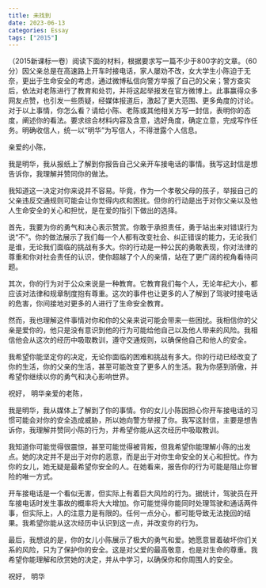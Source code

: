 ```yaml
---
title: 未找到
date: 2023-06-13
categories: Essay
tags: ["2015"]
---
```


（2015新课标一卷）阅读下面的材料，根据要求写一篇不少于800字的文章。（60分）因父亲总是在高速路上开车时接电话，家人屡劝不改，女大学生小陈迫于无奈，更出于生命安全的考虑，通过微博私信向警方举报了自己的父亲；警方查实后，依法对老陈进行了教育和处罚，并将这起举报发在官方微博上。此事赢得众多网友点赞，也引发一些质疑，经媒体报道后，激起了更大范围、更多角度的讨论。对于以上事情，你怎么看？请给小陈、老陈或其他相关方写一封信，表明你的态度，阐述你的看法。要求综合材料内容及含意，选好角度，确定立意，完成写作任务。明确收信人，统一以“明华”为写信人，不得泄露个人信息。

亲爱的小陈，

我是明华，我从报纸上了解到你报告自己父亲开车接电话的事情。我写这封信是想告诉你，我理解并赞同你的做法。

我知道这一决定对你来说并不容易。毕竟，作为一个孝敬父母的孩子，举报自己的父亲违反交通规则可能会让你觉得内疚和困扰。但你的行动是出于对你父亲以及他人生命安全的关心和担忧，是在爱的指引下做出的选择。

首先，我要为你的勇气和决心表示赞赏。你敢于承担责任，勇于站出来对错误行为说“不”。你的做法展示了我们每一个人都有改变社会、纠正错误的能力，无论我们是谁，无论我们面临的挑战有多大。你的行动是一种公民的勇敢表现，你对法律的尊重和你对社会责任的认识，使你超越了个人的亲情，站在了更广阔的视角看待问题。

其次，你的行为对于公众来说是一种教育。它教育我们每个人，无论年纪大小，都应该对法律和规章制度抱有尊重。这次的事件也让更多的人了解到了驾驶时接电话的危害，你间接地对更多的人进行了生命安全教育。

然而，我也理解这件事情对你和你的父亲来说可能会带来一些困扰。我相信你的父亲是爱你的，他只是没有意识到他的行为可能给他自己以及他人带来的风险。我相信他会从这次的经历中吸取教训，遵守交通规则，以确保他自己和他人的安全。

我希望你能坚定你的决定，无论你面临的困难和挑战有多大。你的行动已经改变了你的生活，你的父亲的生活，甚至可能改变了更多人的生活。我为你感到骄傲，并希望你继续以你的勇气和决心影响世界。

祝好，
明华亲爱的老陈，

我是明华，我从媒体上了解到了你的事情。你的女儿小陈因担心你开车接电话的习惯可能会对你的安全造成威胁，所以她向警方举报了你。我写这封信，主要是想告诉你，我理解并赞同小陈的行为，并希望你能从这次经历中吸取教训。

我知道你可能觉得很震惊，甚至可能觉得被背叛，但我希望你能理解小陈的出发点。她的决定并不是出于对你的恶意，而是出于对你生命安全的关心和担忧。作为你的女儿，她无疑是最希望你安全的人。在她看来，报告你的行为可能是阻止你冒险的唯一方式。

开车接电话是一个看似无害，但实际上有着巨大风险的行为。据统计，驾驶员在开车接电话时发生事故的概率将大大增加。你可能觉得你能同时处理驾驶和通话两件事，但实际上，人的注意力是有限的。任何一点分心，都可能导致无法挽回的结果。我希望你能从这次经历中认识到这一点，并改变你的行为。

最后，我想说的是，你的女儿小陈展示了极大的勇气和爱。她愿意冒着破坏你们关系的风险，只为了保护你的安全。这是对父爱的最高敬意，也是对生命的尊重。我希望你能理解和欣赏她的决定，并从中学习，以确保你和你周围人的安全。

祝好，
明华